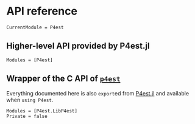 # API reference

```@meta
CurrentModule = P4est
```


## Higher-level API provided by P4est.jl

```@autodocs
Modules = [P4est]
```


## Wrapper of the C API of [`p4est`](https://github.com/cburstedde/p4est)

Everything documented here is also `export`ed from
[P4est.jl](https://github.com/trixi-framework/P4est.jl) and available when
`using P4est`.

```@autodocs
Modules = [P4est.LibP4est]
Private = false
```
